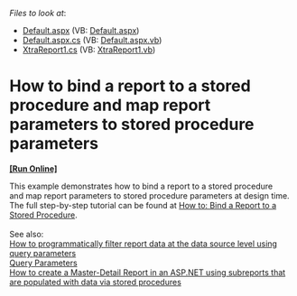 <!-- default file list -->
*Files to look at*:

* [Default.aspx](./CS/Default.aspx) (VB: [Default.aspx](./VB/Default.aspx))
* [Default.aspx.cs](./CS/Default.aspx.cs) (VB: [Default.aspx.vb](./VB/Default.aspx.vb))
* [XtraReport1.cs](./CS/XtraReport1.cs) (VB: [XtraReport1.vb](./VB/XtraReport1.vb))
<!-- default file list end -->
# How to bind a report to a stored procedure and map report parameters to stored procedure parameters
<!-- run online -->
**[[Run Online]](https://codecentral.devexpress.com/t227403/)**
<!-- run online end -->


This example demonstrates how to bind a report to a stored procedure and map report parameters to stored procedure parameters at design time. The full step-by-step tutorial can be found at <a href="https://documentation.devexpress.com/#XtraReports/CustomDocument10555">How to: Bind a Report to a Stored Procedure</a>.<br><br>See also:<br><a href="https://www.devexpress.com/Support/Center/p/T203059">How to programmatically filter report data at the data source level using query parameters</a><br><a href="https://documentation.devexpress.com/#XtraReports/CustomDocument17387">Query Parameters</a> <br><a href="https://www.devexpress.com/Support/Center/p/E2656">How to create a Master-Detail Report in an ASP.NET using subreports that are populated with data via stored procedures</a>

<br/>


